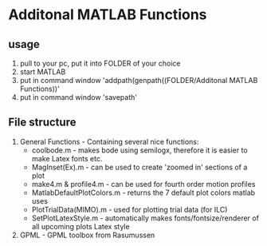 # Additonal MATLAB Functions

## usage
 1. pull to your pc, put it into FOLDER of your choice
 2. start MATLAB
 3. put in command window 'addpath(genpath((FOLDER/Additonal MATLAB Functions))'
 4. put in command window 'savepath'

## File structure
 1. General Functions - Containing several nice functions:
	- coolbode.m - makes bode using semilogx, therefore it is easier to make Latex fonts etc.
	- MagInset(Ex).m - can be used to create 'zoomed in' sections of a plot
	- make4.m & profile4.m - can be used for fourth order motion profiles
	- MatlabDefaultPlotColors.m - returns the 7 default plot colors matlab uses
	- PlotTrialData(MIMO).m - used for plotting trial data (for ILC)
	- SetPlotLatexStyle.m - automatically makes fonts/fontsize/renderer of all upcoming plots Latex style
 2. GPML - GPML toolbox from Rasumussen